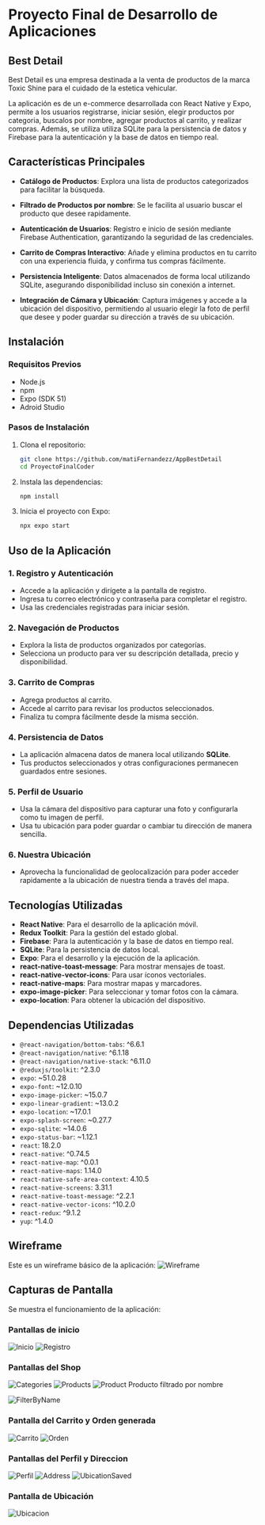 # Proyecto Final de Desarrollo de Aplicaciones 

## Best Detail

Best Detail es una empresa destinada a la venta de productos de la marca Toxic Shine para el cuidado de la estetica vehicular. 

La aplicación es de un e-commerce desarrollada con React Native y Expo, permite a los usuarios registrarse, iniciar sesión, elegir productos por categoria, buscalos por nombre, agregar productos al carrito, y realizar compras. Además, se utiliza utiliza SQLite para la persistencia de datos y Firebase para la autenticación y la base de datos en tiempo real.

## Características Principales 
- **Catálogo de Productos**: Explora una lista de productos categorizados para facilitar la búsqueda.
- **Filtrado de Productos por nombre**: Se le facilita al usuario buscar el producto que desee rapidamente.
- **Autenticación de Usuarios**: Registro e inicio de sesión mediante Firebase Authentication, garantizando la seguridad de las credenciales.

- **Carrito de Compras Interactivo**: Añade y elimina productos en tu carrito con una experiencia fluida, y confirma tus compras fácilmente.
- **Persistencia Inteligente**: Datos almacenados de forma local utilizando SQLite, asegurando disponibilidad incluso sin conexión a internet.
- **Integración de Cámara y Ubicación**: Captura imágenes y accede a la ubicación del dispositivo, permitiendo al usuario elegir la foto de perfil que desee y poder guardar su dirección a través de su ubicación.


## Instalación

### Requisitos Previos

- Node.js
- npm 
- Expo (SDK 51)
- Adroid Studio

### Pasos de Instalación

1. Clona el repositorio:

    ```bash
    git clone https://github.com/matiFernandezz/AppBestDetail
    cd ProyectoFinalCoder
    ```

2. Instala las dependencias:

    ```bash
    npm install
    ```

3. Inicia el proyecto con Expo:

    ```bash
    npx expo start
    ```

## Uso de la Aplicación

### 1. **Registro y Autenticación**
   - Accede a la aplicación y dirígete a la pantalla de registro.
   - Ingresa tu correo electrónico y contraseña para completar el registro.
   - Usa las credenciales registradas para iniciar sesión.

### 2. **Navegación de Productos**
   - Explora la lista de productos organizados por categorías.
   - Selecciona un producto para ver su descripción detallada, precio y disponibilidad.

### 3. **Carrito de Compras**
   - Agrega productos al carrito.
   - Accede al carrito para revisar los productos seleccionados.
   - Finaliza tu compra fácilmente desde la misma sección.

### 4. **Persistencia de Datos**
   - La aplicación almacena datos de manera local utilizando **SQLite**.
   - Tus productos seleccionados y otras configuraciones permanecen guardados entre sesiones.

### 5. **Perfil de Usuario**
   - Usa la cámara del dispositivo para capturar una foto y configurarla como tu imagen de perfil.
   - Usa tu ubicación para poder guardar o cambiar tu dirección de manera sencilla.

### 6. **Nuestra Ubicación**
   - Aprovecha la funcionalidad de geolocalización para poder acceder rapidamente a la ubicación de nuestra tienda a través del mapa.


## Tecnologías Utilizadas

- **React Native**: Para el desarrollo de la aplicación móvil.
- **Redux Toolkit**: Para la gestión del estado global.
- **Firebase**: Para la autenticación y la base de datos en tiempo real.
- **SQLite**: Para la persistencia de datos local.
- **Expo**: Para el desarrollo y la ejecución de la aplicación.
- **react-native-toast-message**: Para mostrar mensajes de toast.
- **react-native-vector-icons**: Para usar íconos vectoriales.
- **react-native-maps**: Para mostrar mapas y marcadores.
- **expo-image-picker**: Para seleccionar y tomar fotos con la cámara.
- **expo-location**: Para obtener la ubicación del dispositivo.

## Dependencias Utilizadas

- `@react-navigation/bottom-tabs`: ^6.6.1
- `@react-navigation/native`: ^6.1.18
- `@react-navigation/native-stack`: ^6.11.0
- `@reduxjs/toolkit`: ^2.3.0
- `expo`: ~51.0.28
- `expo-font`: ~12.0.10
- `expo-image-picker`: ~15.0.7
- `expo-linear-gradient`: ~13.0.2
- `expo-location`: ~17.0.1
- `expo-splash-screen`: ~0.27.7
- `expo-sqlite`: ~14.0.6
- `expo-status-bar`: ~1.12.1
- `react`: 18.2.0
- `react-native`: ^0.74.5
- `react-native-map`: ^0.0.1
- `react-native-maps`: 1.14.0
- `react-native-safe-area-context`: 4.10.5
- `react-native-screens`: 3.31.1
- `react-native-toast-message`: ^2.2.1
- `react-native-vector-icons`: ^10.2.0
- `react-redux`: ^9.1.2
- `yup`: ^1.4.0

## Wireframe
Este es un wireframe básico de la aplicación:
![Wireframe](./multimedia/wireframeCompleto.png)
## Capturas de Pantalla 
Se muestra el funcionamiento de la aplicación: 
### Pantallas de inicio
![Inicio](./multimedia/ScreenShots/Screen1.png)
![Registro](./multimedia/ScreenShots/Screen2.png)
### Pantallas del Shop
![Categories](./multimedia/ScreenShots/Screen3.png)
![Products](./multimedia/ScreenShots/Screen4.png)
![Product](./multimedia/ScreenShots/Screen6.png)
Producto filtrado por nombre 

![FilterByName](./multimedia/ScreenShots/Screen5.png)
### Pantalla del Carrito y Orden generada
![Carrito](./multimedia/ScreenShots/Screen7.png)
![Orden](./multimedia/ScreenShots/Screen8.png)

### Pantallas del Perfil y Direccion
![Perfil](./multimedia/ScreenShots/Screen9.png)
![Address](./multimedia/ScreenShots/Screen10.png)
![UbicationSaved](./multimedia/ScreenShots/Screen11.png)

### Pantalla de Ubicación
![Ubicacion](./multimedia/ScreenShots/Screen12.png)


